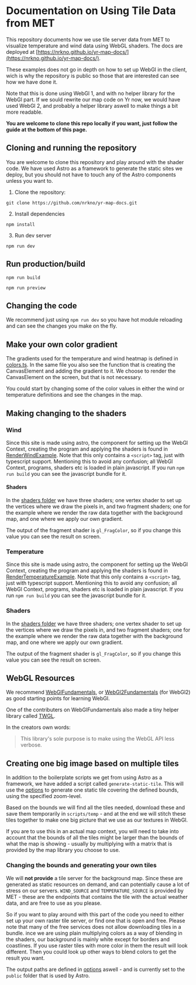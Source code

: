 # Documentation on Using Tile Data from MET

This repository documents how we use tile server data from MET to visualize temperature and wind data using WebGL shaders. The docs are deployed at [https://nrkno.github.io/yr-map-docs/](https://nrkno.github.io/yr-map-docs/). 

These examples does not go in depth on how to set up WebGl in the client, wich is why the repository is public so those that are interested can see how we have done it. 

Note that this is done using WebGl 1, and with no helper library for the WebGl part. If we sould rewrite our map code on Yr now, we would have used WebGl 2, and probably a helper library aswell to make things a bit more readable.

**You are welcome to clone this repo locally if you want, just follow the guide at the bottom of this page.**

## Cloning and running the repository

You are welcome to clone this repository and play around with the shader code. We have used Astro as a framework to generate the static sites we deploy, but you should not have to touch any of the Astro components unless you want to.

1. Clone the repository:

`git clone https://github.com/nrkno/yr-map-docs.git`

2. Install dependencies

`npm install`

3. Run dev server

`npm run dev`

## Run production/build

`npm run build`

`npm run preview`


## Changing the code

We recommend just using `npm run dev` so you have hot module reloading and can see the changes you make on the fly.

## Make your own color gradient

The gradients used for the temperature and wind heatmap is defined in [colors.ts](./src/helpers/colors.ts). In the same file you also see the function that is creating the CanvasElement and adding the gradient to it. We choose to render the CanvasElement on the screen, but that is not necessary.

You could start by changing some of the color values in either the wind or temperature definitions and see the changes in the map.

## Making changing to the shaders

### Wind
Since this site is made using astro, the component for setting up the WebGl Context, creating the program and applying the shaders is found in [RenderWindExample](./src/components/RenderWindExample/RenderWindExample.astro). Note that this only contains a `<script>` tag, just with typescript support. Mentioning this to avoid any confusion; all WebGl Context, programs, shaders etc is loaded in plain javascript. If you run `npm run build` you can see the javascript bundle for it. 

#### Shaders
In the [shaders folder](./src/components/RenderWindExample/shaders/) we have three shaders; one vertex shader to set up the vertices where we draw the pixels in, and two fragment shaders; one for the example where we render the raw data together with the background map, and one where we apply our own gradient. 

The output of the fragment shader is `gl_FragColor`, so if you change this value you can see the result on screen. 

### Temperature

Since this site is made using astro, the component for setting up the WebGl Context, creating the program and applying the shaders is found in [RenderTemperatureExample](./src/components/RenderTemperatureExample/RenderTemperatureExample.astro). Note that this only contains a `<script>` tag, just with typescript support. Mentioning this to avoid any confusion; all WebGl Context, programs, shaders etc is loaded in plain javascript. If you run `npm run build` you can see the javascript bundle for it. 

### Shaders
In the [shaders folder](./src/components/RenderTemperatureExample/shaders/) we have three shaders; one vertex shader to set up the vertices where we draw the pixels in, and two fragment shaders; one for the example where we render the raw data together with the background map, and one where we apply our own gradient. 

The output of the fragment shader is `gl_FragColor`, so if you change this value you can see the result on screen. 


## WebGL Resources

We recommend [WebGlFundamentals](https://webglfundamentals.org/), or [WebGl2Fundamentals](https://webgl2fundamentals.org/) (for WebGl2) as good starting points for learning WebGl.

One of the contributers on WebGlFundamentals also made a tiny helper library called [TWGL](https://twgljs.org/). 

In the creators own words: 
> This library's sole purpose is to make using the WebGL API less verbose.

## Creating one big image based on multiple tiles

In addition to the boilerplate scripts we get from using Astro as a framework, we have added a script called `generate-static-tile`. This will use the [options](./scripts/options.ts) to generate one static tile covering the defined bounds, using the specified zoom-level. 

Based on the bounds we will find all the tiles needed, download these and save them temporarily in `scripts/temp` - and at the end we will stitch these tiles together to make one big picture that we use as our textures in WebGl. 

If you are to use this in an actual map context, you will need to take into account that the bounds of all the tiles might be larger than the bounds of what the map is showing - usually by multiplying with a matrix that is provided by the map library you choose to use. 

### Changing the bounds and generating your own tiles

We will **not provide** a tile server for the background map. Since these are generated as static resources on demand, and can potentially cause a lot of stress on our servers. `WIND_SOURCE` and
`TEMPERATURE_SOURCE` is provided by MET - these are the endpoints that contains the tile with the actual weather data, and are free to use as you please.

So if you want to play around with this part of the code you need to either set up your own raster tile server, or find one that is open and free. Please note that many of the free services does not allow downloading tiles in a bundle. ince we are using  plain multiplying colors as a way of blending in the shaders, our background is mainly white except for borders and coastlines. If you use raster tiles with more color in them the result will look different. Then you could look up other ways to blend colors to get the result you want. 

The output paths are defined in [options](./scripts/options.ts) aswell - and is currently set to the `public` folder that is used by Astro.
